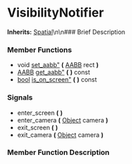#  VisibilityNotifier  
**Inherits:** [Spatial](class_spatial)\\n\\n###  Brief Description  

###  Member Functions 
  * void [set_aabb"](#set_aabb) **(** [AABB](class_aabb) rect  **)**
  * [AABB](class_aabb) [get_aabb"](#get_aabb) **(** **)** const
  * [bool](class_bool) [is_on_screen"](#is_on_screen) **(** **)** const
###  Signals  
  * <a name="enter_screen">enter_screen</a> **(** **)**
  * <a name="enter_camera">enter_camera</a> **(** [Object](class_object) camera  **)**
  * <a name="exit_screen">exit_screen</a> **(** **)**
  * <a name="exit_camera">exit_camera</a> **(** [Object](class_object) camera  **)**
###  Member Function Description  
